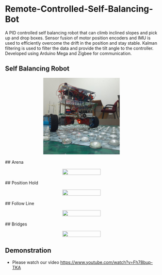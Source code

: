# Remote-Controlled-Self-Balancing-Bot

A PID controlled self balancing robot that can climb inclined slopes and pick up and drop boxes. Sensor fusion of motor position encoders and IMU is used to efficiently overcome the drift in the position and stay stable. Kalman filtering is used to filter the data and provide the tilt angle to the controller. Developed using Arduino Mega and Zigbee for communication. 

## Self Balancing Robot

<p align="center">
  <img src="https://github.com/manoharbhat/Remote-Controlled-Self-Balancing-Bot/blob/main/images/bot.jpg" width=50% height=50%>
</p> 
## Arena

<p align="center">
  <img src="https://github.com/manoharbhat/Remote-Controlled-Self-Balancing-Bot/blob/main/images/Arena-gif.gif" width=50% height=50%>
</p> 
## Position Hold

<p align="center">
  <img src="https://github.com/manoharbhat/Remote-Controlled-Self-Balancing-Bot/blob/main/images/position%20hold.gif" width=50% height=50%>
</p> 
## Follow Line

<p align="center">
  <img src="https://github.com/manoharbhat/Remote-Controlled-Self-Balancing-Bot/blob/main/images/Follow-line-gif.gif" width=50% height=50%>
</p> 
## Bridges

<p align="center">
  <img src="https://github.com/manoharbhat/Remote-Controlled-Self-Balancing-Bot/blob/main/images/bridge-gif.gif" width=50% height=50%>
</p> 

## Demonstration


- Please watch our video https://www.youtube.com/watch?v=Fh78bup-TKA
